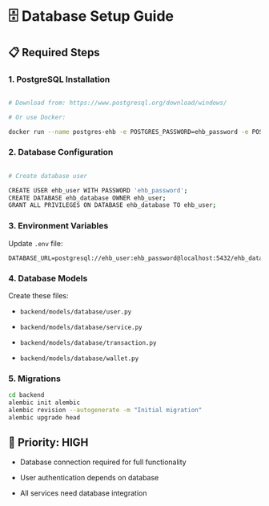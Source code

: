# 🗄️ Database Setup Guide

## 📋 **Required Steps**


### 1. **PostgreSQL Installation**


```bash

# Download from: https://www.postgresql.org/download/windows/

# Or use Docker:

docker run --name postgres-ehb -e POSTGRES_PASSWORD=ehb_password -e POSTGRES_DB=ehb_database -p 5432:5432 -d postgres:15

```

### 2. **Database Configuration**


```bash

# Create database user

CREATE USER ehb_user WITH PASSWORD 'ehb_password';
CREATE DATABASE ehb_database OWNER ehb_user;
GRANT ALL PRIVILEGES ON DATABASE ehb_database TO ehb_user;

```

### 3. **Environment Variables**


Update `.env` file:

```env
DATABASE_URL=postgresql://ehb_user:ehb_password@localhost:5432/ehb_database

```

### 4. **Database Models**


Create these files:

- `backend/models/database/user.py`

- `backend/models/database/service.py`

- `backend/models/database/transaction.py`

- `backend/models/database/wallet.py`

### 5. **Migrations**


```bash
cd backend
alembic init alembic
alembic revision --autogenerate -m "Initial migration"
alembic upgrade head

```

## 🎯 **Priority: HIGH**


- Database connection required for full functionality

- User authentication depends on database

- All services need database integration
